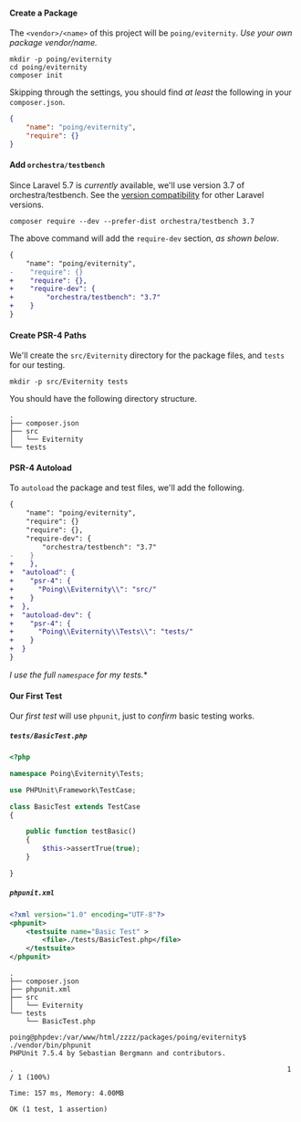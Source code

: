 #### Create a Package

The `<vendor>/<name>` of this project will be `poing/eviternity`.  *Use your own package vendor/name.*

```shell
mkdir -p poing/eviternity
cd poing/eviternity
composer init
```
Skipping through the settings, you should find *at least* the following in your `composer.json`.

```json
{
    "name": "poing/eviternity",
    "require": {}
}
```

#### Add `orchestra/testbench`

Since Laravel 5.7 is *currently* available, we'll use version 3.7 of orchestra/testbench.  See the [version compatibility](https://github.com/orchestral/testbench#version-compatibility) for other Laravel versions.

```shell
composer require --dev --prefer-dist orchestra/testbench 3.7
```

The above command will add the `require-dev` section, *as shown below*.

```diff
{
    "name": "poing/eviternity",
-    "require": {}
+    "require": {},
+    "require-dev": {
+        "orchestra/testbench": "3.7"
+    }
}
```

#### Create **PSR-4** Paths

We'll create the `src/Eviternity` directory for the package files, and `tests` for our testing.

```shell
mkdir -p src/Eviternity tests
```

You should have the following directory structure.


```
.
├── composer.json
├── src
│   └── Eviternity
└── tests
```

#### **PSR-4** Autoload

To `autoload` the package and test files, we'll add the following.

```diff
{
    "name": "poing/eviternity",
    "require": {}
    "require": {},
    "require-dev": {
        "orchestra/testbench": "3.7"
-    }
+    },
+  "autoload": {
+    "psr-4": {
+      "Poing\\Eviternity\\": "src/"
+    }
+  },
+  "autoload-dev": {
+    "psr-4": {
+      "Poing\\Eviternity\\Tests\\": "tests/"
+    }
+  }
}
```

*I use the full `namespace` for my tests.**

#### Our First Test

Our *first test* will use `phpunit`, just to *confirm* basic testing works.

##### `tests/BasicTest.php`

```php
<?php

namespace Poing\Eviternity\Tests;

use PHPUnit\Framework\TestCase;

class BasicTest extends TestCase
{

    public function testBasic()
    {
        $this->assertTrue(true);
    }

}
```

##### `phpunit.xml`

```xml
<?xml version="1.0" encoding="UTF-8"?>
<phpunit>
    <testsuite name="Basic Test" >
        <file>./tests/BasicTest.php</file>
    </testsuite>
</phpunit>
```

```
.
├── composer.json
├── phpunit.xml
├── src
│   └── Eviternity
└── tests
    └── BasicTest.php
```

```shell
poing@phpdev:/var/www/html/zzzz/packages/poing/eviternity$ ./vendor/bin/phpunit 
PHPUnit 7.5.4 by Sebastian Bergmann and contributors.

.                                                                   1 / 1 (100%)

Time: 157 ms, Memory: 4.00MB

OK (1 test, 1 assertion)
```

